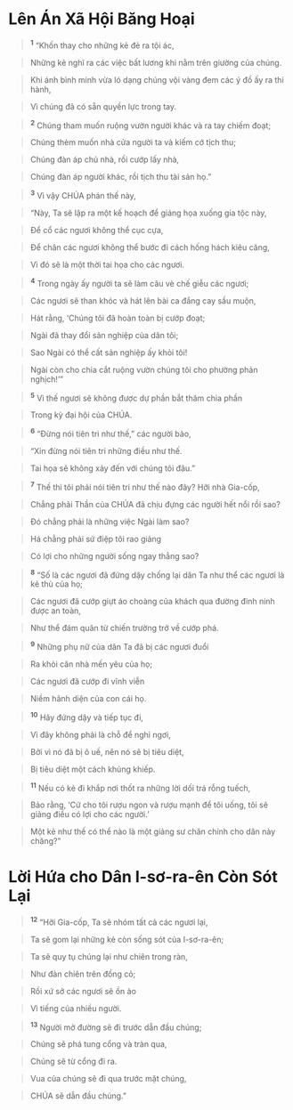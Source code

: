 

# Lên Án Xã Hội Băng Hoại

> <sup><b>1</b></sup> “Khốn thay cho những kẻ đẻ ra tội ác,
>


> Những kẻ nghĩ ra các việc bất lương khi nằm trên giường của chúng.
>


> Khi ánh bình minh vừa ló dạng chúng vội vàng đem các ý đồ ấy ra thi hành,
>


> Vì chúng đã có sẵn quyền lực trong tay.
>


> <sup><b>2</b></sup> Chúng tham muốn ruộng vườn người khác và ra tay chiếm đoạt;
>


> Chúng thèm muốn nhà cửa người ta và kiếm cớ tịch thu;
>


> Chúng đàn áp chủ nhà, rồi cướp lấy nhà,
>


> Chúng đàn áp người khác, rồi tịch thu tài sản họ.”
>


> <sup><b>3</b></sup> Vì vậy CHÚA phán thế này,
>


> “Này, Ta sẽ lập ra một kế hoạch để giáng họa xuống gia tộc này,
>


> Để cổ các ngươi không thể cục cựa,
>


> Để chân các ngươi không thể bước đi cách hống hách kiêu căng,
>


> Vì đó sẽ là một thời tai họa cho các ngươi.
>


> <sup><b>4</b></sup> Trong ngày ấy người ta sẽ làm câu vè chế giễu các ngươi;
>


> Các ngươi sẽ than khóc và hát lên bài ca đắng cay sầu muộn,
>


> Hát rằng, ‘Chúng tôi đã hoàn toàn bị cướp đoạt;
>


> Ngài đã thay đổi sản nghiệp của dân tôi;
>


> Sao Ngài có thể cất sản nghiệp ấy khỏi tôi!
>


> Ngài còn cho chia cắt ruộng vườn chúng tôi cho phường phản nghịch!’”
>


> <sup><b>5</b></sup> Vì thế ngươi sẽ không được dự phần bắt thăm chia phần
>


> Trong kỳ đại hội của CHÚA.
>


> <sup><b>6</b></sup> “Đừng nói tiên tri như thế,” các người bảo,
>


> “Xin đừng nói tiên tri những điều như thế.
>


> Tai họa sẽ không xảy đến với chúng tôi đâu.”
>


> <sup><b>7</b></sup> Thế thì tôi phải nói tiên tri như thế nào đây? Hỡi nhà Gia-cốp,
>


> Chẳng phải Thần của CHÚA đã chịu đựng các người hết nổi rồi sao?
>


> Đó chẳng phải là những việc Ngài làm sao?
>


> Há chẳng phải sứ điệp tôi rao giảng
>


> Có lợi cho những người sống ngay thẳng sao?
>


> <sup><b>8</b></sup> “Số là các ngươi đã đứng dậy chống lại dân Ta như thể các ngươi là kẻ thù của họ;
>


> Các ngươi đã cướp giựt áo choàng của khách qua đường đinh ninh được an toàn,
>


> Như thể đám quân từ chiến trường trở về cướp phá.
>


> <sup><b>9</b></sup> Những phụ nữ của dân Ta đã bị các ngươi đuổi
>


> Ra khỏi căn nhà mến yêu của họ;
>


> Các ngươi đã cướp đi vĩnh viễn
>


> Niềm hãnh diện của con cái họ.
>


> <sup><b>10</b></sup> Hãy đứng dậy và tiếp tục đi,
>


> Vì đây không phải là chỗ để nghỉ ngơi,
>


> Bởi vì nó đã bị ô uế, nên nó sẽ bị tiêu diệt,
>


> Bị tiêu diệt một cách khủng khiếp.
>


> <sup><b>11</b></sup> Nếu có kẻ đi khắp nơi thốt ra những lời dối trá rỗng tuếch,
>


> Bảo rằng, ‘Cứ cho tôi rượu ngon và rượu mạnh để tôi uống, tôi sẽ giảng điều có lợi cho các người.’
>


> Một kẻ như thế có thể nào là một giảng sư chân chính cho dân này chăng?”
>

# Lời Hứa cho Dân I-sơ-ra-ên Còn Sót Lại

> <sup><b>12</b></sup> “Hỡi Gia-cốp, Ta sẽ nhóm tất cả các ngươi lại,
>


> Ta sẽ gom lại những kẻ còn sống sót của I-sơ-ra-ên;
>


> Ta sẽ quy tụ chúng lại như chiên trong ràn,
>


> Như đàn chiên trên đồng cỏ;
>


> Rồi xứ sở các ngươi sẽ ồn ào
>


> Vì tiếng của nhiều người.
>


> <sup><b>13</b></sup> Người mở đường sẽ đi trước dẫn đầu chúng;
>


> Chúng sẽ phá tung cổng và tràn qua,
>


> Chúng sẽ từ cổng đi ra.
>


> Vua của chúng sẽ đi qua trước mặt chúng,
>


> CHÚA sẽ dẫn đầu chúng.”
>

